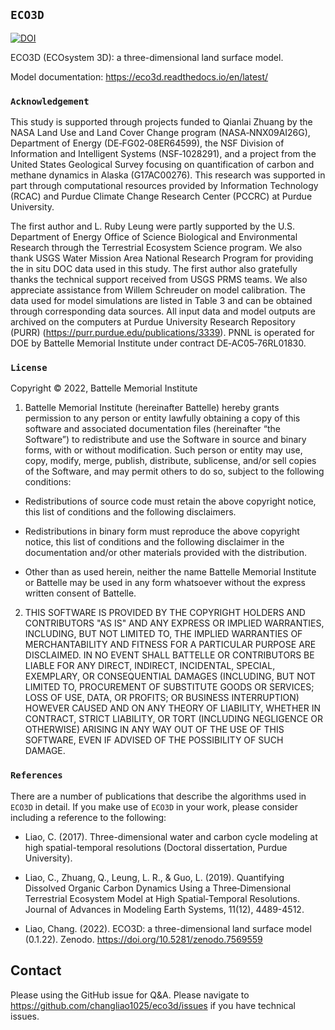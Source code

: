 ## `ECO3D`

[![DOI](https://zenodo.org/badge/215668894.svg)](https://zenodo.org/badge/latestdoi/215668894)

ECO3D (ECOsystem 3D): a three-dimensional land surface model.

Model documentation: https://eco3d.readthedocs.io/en/latest/


### `Acknowledgement`


This study is supported through projects funded to Qianlai Zhuang by the NASA Land Use and Land Cover Change program (NASA‐NNX09AI26G), Department of Energy (DE‐FG02‐08ER64599), the NSF Division of Information and Intelligent Systems (NSF‐1028291), and a project from the United States Geological Survey focusing on quantification of carbon and methane dynamics in Alaska (G17AC00276). This research was supported in part through computational resources provided by Information Technology (RCAC) and Purdue Climate Change Research Center (PCCRC) at Purdue University. 

The first author and L. Ruby Leung were partly supported by the U.S. Department of Energy Office of Science Biological and Environmental Research through the Terrestrial Ecosystem Science program. We also thank USGS Water Mission Area National Research Program for providing the in situ DOC data used in this study. The first author also gratefully thanks the technical support received from USGS PRMS teams. We also appreciate assistance from Willem Schreuder on model calibration. The data used for model simulations are listed in Table 3 and can be obtained through corresponding data sources. All input data and model outputs are archived on the computers at Purdue University Research Repository (PURR) (https://purr.purdue.edu/publications/3339). PNNL is operated for DOE by Battelle Memorial Institute under contract DE‐AC05‐76RL01830.


### `License`

Copyright © 2022, Battelle Memorial Institute

1. Battelle Memorial Institute (hereinafter Battelle) hereby grants permission to any person or entity lawfully obtaining a copy of this software and associated documentation files (hereinafter “the Software”) to redistribute and use the Software in source and binary forms, with or without modification. Such person or entity may use, copy, modify, merge, publish, distribute, sublicense, and/or sell copies of the Software, and may permit others to do so, subject to the following conditions:

* Redistributions of source code must retain the above copyright notice, this list of conditions and the following disclaimers.

* Redistributions in binary form must reproduce the above copyright notice, this list of conditions and the following disclaimer in the documentation and/or other materials provided with the distribution.

* Other than as used herein, neither the name Battelle Memorial Institute or Battelle may be used in any form whatsoever without the express written consent of Battelle.

2. THIS SOFTWARE IS PROVIDED BY THE COPYRIGHT HOLDERS AND CONTRIBUTORS "AS IS" AND ANY EXPRESS OR IMPLIED WARRANTIES, INCLUDING, BUT NOT LIMITED TO, THE IMPLIED WARRANTIES OF MERCHANTABILITY AND FITNESS FOR A PARTICULAR PURPOSE ARE DISCLAIMED. IN NO EVENT SHALL BATTELLE OR CONTRIBUTORS BE LIABLE FOR ANY DIRECT, INDIRECT, INCIDENTAL, SPECIAL, EXEMPLARY, OR CONSEQUENTIAL DAMAGES (INCLUDING, BUT NOT LIMITED TO, PROCUREMENT OF SUBSTITUTE GOODS OR SERVICES; LOSS OF USE, DATA, OR PROFITS; OR BUSINESS INTERRUPTION) HOWEVER CAUSED AND ON ANY THEORY OF LIABILITY, WHETHER IN CONTRACT, STRICT LIABILITY, OR TORT (INCLUDING NEGLIGENCE OR OTHERWISE) ARISING IN ANY WAY OUT OF THE USE OF THIS SOFTWARE, EVEN IF ADVISED OF THE POSSIBILITY OF SUCH DAMAGE.


### `References`

There are a number of publications that describe the algorithms used in `ECO3D` in detail. If you make use of `ECO3D` in your work, please consider including a reference to the following:

* Liao, C. (2017). Three-dimensional water and carbon cycle modeling at high spatial-temporal resolutions (Doctoral dissertation, Purdue University).

* Liao, C., Zhuang, Q., Leung, L. R., & Guo, L. (2019). Quantifying Dissolved Organic Carbon Dynamics Using a Three‐Dimensional Terrestrial Ecosystem Model at High Spatial‐Temporal Resolutions. Journal of Advances in Modeling Earth Systems, 11(12), 4489-4512.

* Liao, Chang. (2022). ECO3D: a three-dimensional land surface model (0.1.22). Zenodo. https://doi.org/10.5281/zenodo.7569559


## Contact

Please using the GitHub issue for Q&A. Please navigate to https://github.com/changliao1025/eco3d/issues if you have technical issues.


